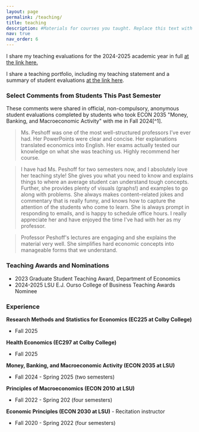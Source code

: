 ```yaml
---
layout: page
permalink: /teaching/
title: teaching
description: #Materials for courses you taught. Replace this text with your description.
nav: true
nav_order: 6
---
```

I share my teaching evaluations for the 2024-2025 academic year in full [at the link here.](https://peshoff.github.io/assets/pdf/Peshoff_2024_2025_teaching_avaluations.pdf)

I share a teaching portfolio, including my teaching statement and a summary of student evaluations [at the link here](https://peshoff.github.io/assets/pdf/Teaching_Portfolio.pdf).


### Select Comments from Students This Past Semester
These comments were shared in official, non-compulsory, anonymous student evaluations completed by students who took ECON 2035 "Money, Banking, and Macroeconomic Activity" with me in Fall 2024[^1].

> Ms. Peshoff was one of the most well-structured professors I’ve ever had. Her PowerPoints were clear and concise. Her explanations translated economics into English. Her exams actually tested our knowledge on what she was teaching us. Highly recommend her course.

> I have had Ms. Peshoff for two semesters now, and I absolutely love her teaching style! She gives you what you need to know and explains things to where an average student can understand tough concepts. Further, she provides plenty of visuals (graphs!) and examples to go along with problems. She always makes content–related jokes and commentary that is really funny, and knows how to capture the attention of the students who come to learn. She is always prompt in responding to emails, and is happy to schedule office hours. I really appreciate her and have enjoyed the time I've had with her as my professor.

> Professor Peshoff's lectures are engaging and she explains the material very well. She simplifies hard economic concepts into manageable forms that we understand.


### Teaching Awards and Nominations
* 2023 Graduate Student Teaching Award, Department of Economics
* 2024-2025 LSU E.J. Ourso College of Business Teaching Awards Nominee

### Experience
**Research Methods and Statistics for Economics (EC225 at Colby College)**
* Fall 2025

**Health Economics (EC297 at Colby College)**
* Fall 2025

**Money, Banking, and Macroeconomic Activity (ECON 2035 at LSU)**
 * Fall 2024 - Spring 2025 (two semesters)

**Principles of Macroeconomics (ECON 2010 at LSU)**
* Fall 2022 - Spring 202 (four semesters)

**Economic Principles (ECON 2030 at LSU)** - Recitation instructor
* Fall 2020 - Spring 2022 (four semesters)

<!--[^1]: I share student comments from Fall 2024 in full in [my teaching portfolio](https://peshoff.github.io/assets/pdf/Teaching_Portfolio.pdf)).-->